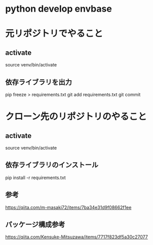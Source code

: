 # python develop envbase

# 元リポジトリでやること
## activate
source venv/bin/activate

## 依存ライブラリを出力
pip freeze > requirements.txt
git add requirements.txt
git commit

# クローン先のリポジトリのやること
## activate
source venv/bin/activate

## 依存ライブラリのインストール
pip install -r requirements.txt

## 参考
https://qiita.com/m-masaki72/items/7ba34e31d9f08662f1ee


## パッケージ構成参考
https://qiita.com/Kensuke-Mitsuzawa/items/7717f823df5a30c27077


